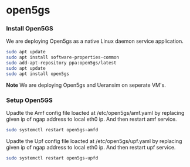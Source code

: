 # open5gs

### Install Open5GS
We are deploying Open5gs as a native Linux daemon service application.
```bash
sudo apt update
sudo apt install software-properties-common
sudo add-apt-repository ppa:open5gs/latest
sudo apt update
sudo apt install open5gs
```
**Note** We are deploying Open5gs and Ueransim on seperate VM's.

### Setup Open5GS

Upadte the Amf config file loacted at /etc/open5gs/amf.yaml by replacing given ip of ngap address to local eth0 ip.
And then restart amf service.
```bash
sudo systemctl restart open5gs-amfd
```
Upadte the Upf config file loacted at /etc/open5gs/upf.yaml by replacing given ip of ngap address to local eth0 ip.
And then restart upf service.
```bash
sudo systemctl restart open5gs-upfd
```

